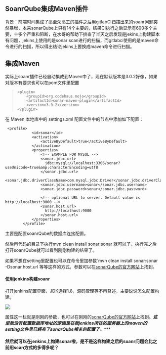 ## SoanrQube集成Maven插件

背景：前端时间集成了高至荣高工的插件之后用gitlabCI扫描出来的soanr问题突然暴增，本来sonarQube上只有14个主要的，结果CI执行之后显示有600多个主要，十多个严重和阻断，在水哥的帮助下排查了半天之后发现是jekins上构建脚本有问题，jekins上使用的是sonar scan进行的扫描，而gitlabci使用的是maven命令进行的扫描，所以得出结论jekins上要换成maven命令进行扫描。

## 集成Maven

实际上soanr插件已经自动集成到Maven中了，现在默认版本是3.0.2好像，如果对版本有要求也可以在pom文件里配置

> ```
> <plugin>
>     <groupId>org.codehaus.mojo</groupId>
>     <artifactId>sonar-maven-plugin</artifactId>
>     <version>3.0.2</version>
> </plugin>
> ```
>
> 

在 Maven 本地库中的 settings.xml 配置文件中的节点中添加如下配置：

```
 <profile>
            <id>sonar</id>
            <activation>
                <activeByDefault>true</activeByDefault>
            </activation>
            <properties>
                <!-- EXAMPLE FOR MYSQL -->
                <sonar.jdbc.url>
                  jdbc:mysql://localhost:3306/sonar?useUnicode=true&amp;characterEncoding=utf8
                </sonar.jdbc.url>
                <sonar.jdbc.driverClassName>com.mysql.jdbc.Driver</sonar.jdbc.driverClassName>
                <sonar.jdbc.username>sonar</sonar.jdbc.username>
                <sonar.jdbc.password>sonar</sonar.jdbc.password>
 
                <!-- optional URL to server. Default value is http://localhost:9000 -->
                <sonar.host.url>
                  http://localhost:9000
                </sonar.host.url>
            </properties>
        </profile>

```

主要是配置soanrQube的数据库连接配置。

然后再代码的目录下执行mvn clean install sonar:sonar 就可以了，执行完之后打开soanrQube就可以看到刚刚构建的结果了。

如果不想在setting里配置也可以在命令里加参数`mvn clean install sonar:sonar -Dsonar.host.url 等等这样的方式，参数可以在[sonarQube的官方网站](https://docs.sonarqube.org/latest/analysis/analysis-parameters/)上找到。

#### 使用jenkins构建soanr 

打开jenkins配置界面，JDK选择1.8，源码管理等不再赘述，主要说说怎么配置构建。

![](http://bed.thunisoft.com:9000/ibed/2019/06/03/290116cd88fc4e8ca137c850fad49fde.png)

属性这一栏就是刚刚的参数，也可以在刚刚的[sonarQube的官方网站](https://docs.sonarqube.org/latest/analysis/analysis-parameters/)上找到。***这里我没有配置数据库地址的原因是在我jenkins所在的服务器上的maven的setting文件里已经有了sonarQube相关的配置了。******

#### 然后就可以在jenkins上构建sonar啦，是不是这样构建之后的soanr问题会比之前用scan方式的多得多呢？